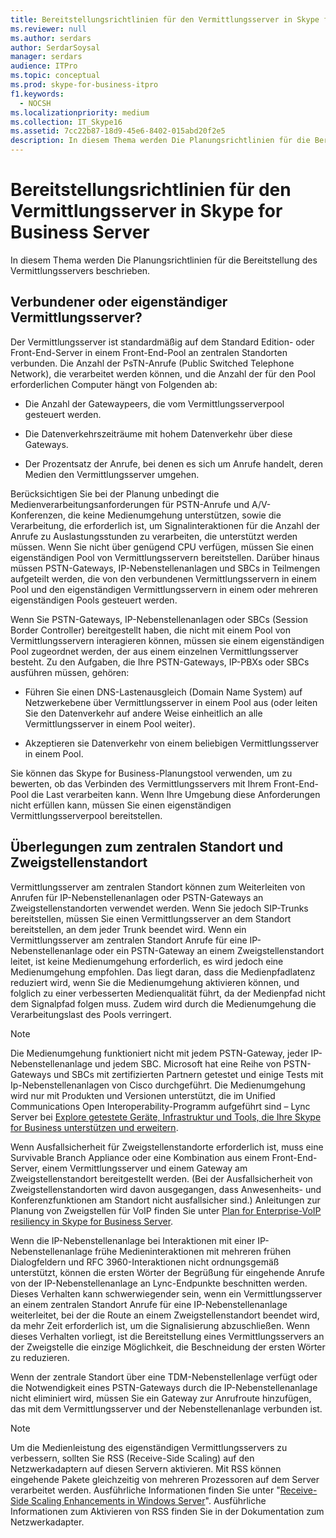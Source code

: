 ```yaml
---
title: Bereitstellungsrichtlinien für den Vermittlungsserver in Skype for Business Server
ms.reviewer: null
ms.author: serdars
author: SerdarSoysal
manager: serdars
audience: ITPro
ms.topic: conceptual
ms.prod: skype-for-business-itpro
f1.keywords:
  - NOCSH
ms.localizationpriority: medium
ms.collection: IT_Skype16
ms.assetid: 7cc22b87-18d9-45e6-8402-015abd20f2e5
description: In diesem Thema werden Die Planungsrichtlinien für die Bereitstellung des Vermittlungsservers beschrieben.
---
```


# <a name="deployment-guidelines-for-mediation-server-in-skype-for-business-server"></a>Bereitstellungsrichtlinien für den Vermittlungsserver in Skype for Business Server
 
In diesem Thema werden Die Planungsrichtlinien für die Bereitstellung des Vermittlungsservers beschrieben.
  
## <a name="collocated-or-stand-alone-mediation-server"></a>Verbundener oder eigenständiger Vermittlungsserver?

Der Vermittlungsserver ist standardmäßig auf dem Standard Edition- oder Front-End-Server in einem Front-End-Pool an zentralen Standorten verbunden. Die Anzahl der PsTN-Anrufe (Public Switched Telephone Network), die verarbeitet werden können, und die Anzahl der für den Pool erforderlichen Computer hängt von Folgenden ab:
  
- Die Anzahl der Gatewaypeers, die vom Vermittlungsserverpool gesteuert werden.
    
- Die Datenverkehrszeiträume mit hohem Datenverkehr über diese Gateways.
    
- Der Prozentsatz der Anrufe, bei denen es sich um Anrufe handelt, deren Medien den Vermittlungsserver umgehen.
    
Berücksichtigen Sie bei der Planung unbedingt die Medienverarbeitungsanforderungen für PSTN-Anrufe und A/V-Konferenzen, die keine Medienumgehung unterstützen, sowie die Verarbeitung, die erforderlich ist, um Signalinteraktionen für die Anzahl der Anrufe zu Auslastungsstunden zu verarbeiten, die unterstützt werden müssen. Wenn Sie nicht über genügend CPU verfügen, müssen Sie einen eigenständigen Pool von Vermittlungsservern bereitstellen. Darüber hinaus müssen PSTN-Gateways, IP-Nebenstellenanlagen und SBCs in Teilmengen aufgeteilt werden, die von den verbundenen Vermittlungsservern in einem Pool und den eigenständigen Vermittlungsservern in einem oder mehreren eigenständigen Pools gesteuert werden.
  
Wenn Sie PSTN-Gateways, IP-Nebenstellenanlagen oder SBCs (Session Border Controller) bereitgestellt haben, die nicht mit einem Pool von Vermittlungsservern interagieren können, müssen sie einem eigenständigen Pool zugeordnet werden, der aus einem einzelnen Vermittlungsserver besteht. Zu den Aufgaben, die Ihre PSTN-Gateways, IP-PBXs oder SBCs ausführen müssen, gehören:
  
- Führen Sie einen DNS-Lastenausgleich (Domain Name System) auf Netzwerkebene über Vermittlungsserver in einem Pool aus (oder leiten Sie den Datenverkehr auf andere Weise einheitlich an alle Vermittlungsserver in einem Pool weiter).
    
- Akzeptieren sie Datenverkehr von einem beliebigen Vermittlungsserver in einem Pool.
    
Sie können das Skype for Business-Planungstool verwenden, um zu bewerten, ob das Verbinden des Vermittlungsservers mit Ihrem Front-End-Pool die Last verarbeiten kann. Wenn Ihre Umgebung diese Anforderungen nicht erfüllen kann, müssen Sie einen eigenständigen Vermittlungsserverpool bereitstellen.
  
## <a name="central-site-and-branch-site-considerations"></a>Überlegungen zum zentralen Standort und Zweigstellenstandort

 Vermittlungsserver am zentralen Standort können zum Weiterleiten von Anrufen für IP-Nebenstellenanlagen oder PSTN-Gateways an Zweigstellenstandorten verwendet werden. Wenn Sie jedoch SIP-Trunks bereitstellen, müssen Sie einen Vermittlungsserver an dem Standort bereitstellen, an dem jeder Trunk beendet wird. Wenn ein Vermittlungsserver am zentralen Standort Anrufe für eine IP-Nebenstellenanlage oder ein PSTN-Gateway an einem Zweigstellenstandort leitet, ist keine Medienumgehung erforderlich, es wird jedoch eine Medienumgehung empfohlen. Das liegt daran, dass die Medienpfadlatenz reduziert wird, wenn Sie die Medienumgehung aktivieren können, und folglich zu einer verbesserten Medienqualität führt, da der Medienpfad nicht dem Signalpfad folgen muss. Zudem wird durch die Medienumgehung die Verarbeitungslast des Pools verringert.
  
> [!NOTE]
> Die Medienumgehung funktioniert nicht mit jedem PSTN-Gateway, jeder IP-Nebenstellenanlage und jedem SBC. Microsoft hat eine Reihe von PSTN-Gateways und SBCs mit zertifizierten Partnern getestet und einige Tests mit Ip-Nebenstellenanlagen von Cisco durchgeführt. Die Medienumgehung wird nur mit Produkten und Versionen unterstützt, die im Unified Communications Open Interoperability-Programm aufgeführt sind – Lync Server bei [Explore getestete Geräte, Infrastruktur und Tools, die Ihre Skype for Business unterstützen und erweitern](http://partnersolutions.skypeforbusiness.com/solutionscatalog). 
  
Wenn Ausfallsicherheit für Zweigstellenstandorte erforderlich ist, muss eine Survivable Branch Appliance oder eine Kombination aus einem Front-End-Server, einem Vermittlungsserver und einem Gateway am Zweigstellenstandort bereitgestellt werden. (Bei der Ausfallsicherheit von Zweigstellenstandorten wird davon ausgegangen, dass Anwesenheits- und Konferenzfunktionen am Standort nicht ausfallsicher sind.) Anleitungen zur Planung von Zweigstellen für VoIP finden Sie unter [Plan for Enterprise-VoIP resiliency in Skype for Business Server](../enterprise-voice-solution/enterprise-voice-resiliency.md).
  
Wenn die IP-Nebenstellenanlage bei Interaktionen mit einer IP-Nebenstellenanlage frühe Medieninteraktionen mit mehreren frühen Dialogfeldern und RFC 3960-Interaktionen nicht ordnungsgemäß unterstützt, können die ersten Wörter der Begrüßung für eingehende Anrufe von der IP-Nebenstellenanlage an Lync-Endpunkte beschnitten werden. Dieses Verhalten kann schwerwiegender sein, wenn ein Vermittlungsserver an einem zentralen Standort Anrufe für eine IP-Nebenstellenanlage weiterleitet, bei der die Route an einem Zweigstellenstandort beendet wird, da mehr Zeit erforderlich ist, um die Signalisierung abzuschließen. Wenn dieses Verhalten vorliegt, ist die Bereitstellung eines Vermittlungsservers an der Zweigstelle die einzige Möglichkeit, die Beschneidung der ersten Wörter zu reduzieren.
  
Wenn der zentrale Standort über eine TDM-Nebenstellenlage verfügt oder die Notwendigkeit eines PSTN-Gateways durch die IP-Nebenstellenanlage nicht eliminiert wird, müssen Sie ein Gateway zur Anrufroute hinzufügen, das mit dem Vermittlungsserver und der Nebenstellenanlage verbunden ist.
  
> [!NOTE]
> Um die Medienleistung des eigenständigen Vermittlungsservers zu verbessern, sollten Sie RSS (Receive-Side Scaling) auf den Netzwerkadaptern auf diesen Servern aktivieren. Mit RSS können eingehende Pakete gleichzeitig von mehreren Prozessoren auf dem Server verarbeitet werden. Ausführliche Informationen finden Sie unter "[Receive-Side Scaling Enhancements in Windows Server](/previous-versions/windows/it-pro/windows-server-2012-R2-and-2012/hh997036(v=ws.11))". Ausführliche Informationen zum Aktivieren von RSS finden Sie in der Dokumentation zum Netzwerkadapter. 
